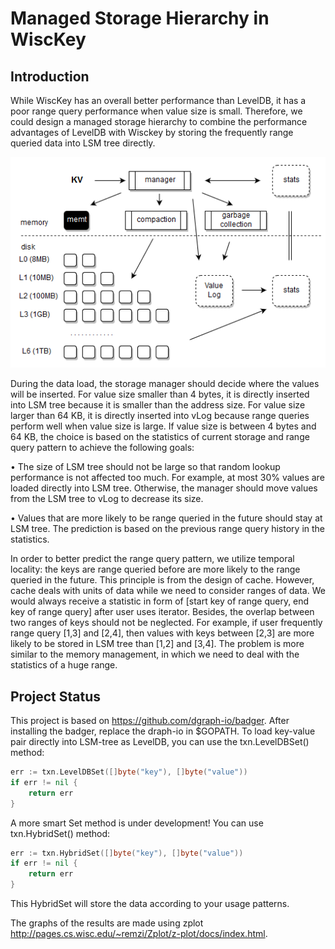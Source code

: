 # Managed Storage Hierarchy in WiscKey
## Introduction
While WiscKey has an overall better performance than LevelDB, it has a poor range query performance
when value size is small. Therefore, we could design a managed storage hierarchy to combine the
performance advantages of LevelDB with Wisckey by storing the frequently range queried data into LSM
tree directly.

![illustration](image/manage.png)

During the data load, the storage manager should decide where the values will be inserted. For value
size smaller than 4 bytes, it is directly inserted into LSM tree because it is smaller than the address size.
For value size larger than 64 KB, it is directly inserted into vLog because range queries perform well
when value size is large. If value size is between 4 bytes and 64 KB, the choice is based on the statistics
of current storage and range query pattern to achieve the following goals:

•  The size of LSM tree should not be large so that random lookup performance is not affected too
much. For example, at most 30% values are loaded directly into LSM tree. Otherwise, the
manager should move values from the LSM tree to vLog to decrease its size.

•  Values that are more likely to be range queried in the future should stay at LSM tree. The
prediction is based on the previous range query history in the statistics.

In order to better predict the range query pattern, we utilize temporal locality: the keys are range
queried before are more likely to the range queried in the future. This principle is from the design of
cache. However, cache deals with units of data while we need to consider ranges of data. We would
always receive a statistic in form of [start key of range query, end key of range query] after user uses
iterator. Besides, the overlap between two ranges of keys should not be neglected. For example, if user
frequently range query [1,3] and [2,4], then values with keys between [2,3] are more likely to be stored
in LSM tree than [1,2] and [3,4]. The problem is more similar to the memory management, in which we
need to deal with the statistics of a huge range.

## Project Status
This project is based on https://github.com/dgraph-io/badger.
After installing the badger, replace the draph-io in $GOPATH.
To load key-value pair directly into LSM-tree as LevelDB, you can use the txn.LevelDBSet() method:

```go
err := txn.LevelDBSet([]byte("key"), []byte("value"))
if err != nil {
	return err
}
```

A more smart Set method is under development! You can use txn.HybridSet() method:
```go
err := txn.HybridSet([]byte("key"), []byte("value"))
if err != nil {
	return err
}
```
This HybridSet will store the data according to your usage patterns.

The graphs of the results are made using zplot http://pages.cs.wisc.edu/~remzi/Zplot/z-plot/docs/index.html.

